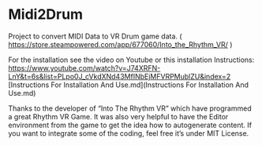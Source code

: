 # Midi2Drum
Project to convert MIDI Data to VR Drum game data. ( https://store.steampowered.com/app/677060/Into_the_Rhythm_VR/  )


For the installation see the video on Youtube or this installation Instructions:
https://www.youtube.com/watch?v=J74XRFN-LnY&t=6s&list=PLpo0J_cVkdXNd43MfINbEjMFVRPMublZU&index=2
[Instructions For Installation And Use.md](Instructions For Installation And Use.md)

Thanks to the developer of “Into The Rhythm VR” which have programmed a great Rhythm VR Game. It was also very helpful to have the Editor environment from the game to get the idea how to autogenerate content. If you want to integrate some of the coding, feel free it’s under MIT License.
